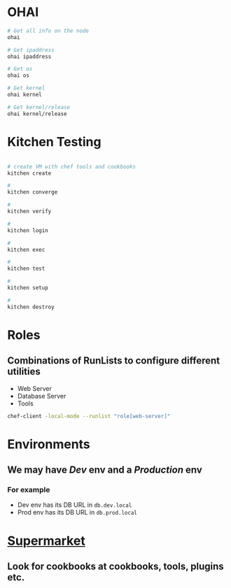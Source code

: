 # OHAI

```bash
# Get all info on the node
ohai

# Get ipaddress
ohai ipaddress

# Get os
ohai os

# Get kernel
ohai kernel

# Get kernel/release
ohai kernel/release
```

# Kitchen Testing

```bash

# create VM with chef tools and cookbooks
kitchen create

#
kitchen converge

#
kitchen verify

#
kitchen login

#
kitchen exec

#
kitchen test

#
kitchen setup

#
kitchen destroy

```

# Roles

## Combinations of RunLists to configure different utilities

- Web Server
- Database Server
- Tools

```bash
chef-client -local-mode --runlist "role[web-server]"

```

# Environments

## We may have _Dev_ env and a _Production_ env

### For example

- Dev env has its DB URL in `db.dev.local`
- Prod env has its DB URL in `db.prod.local`

# [Supermarket](https://supermarket.chef.io/cookbooks)

## Look for cookbooks at cookbooks, tools, plugins etc.
